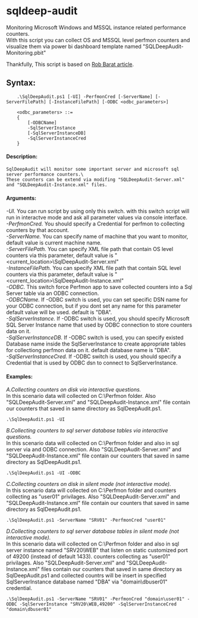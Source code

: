 # sqldeep-audit
Monitoring Microsoft Windows and MSSQL instance related performance counters.\
With this script you can collect OS and MSSQL level perfmon counters and visualize them via power bi dashboard template named "SQLDeepAudit-Monitoring.pbit"

Thankfully, This script is based on [Rob Barat article](https://www.aussierobsql.com/using-powershell-to-setup-performance-monitor-data-collector-sets/).

## Syntax:
```
	.\SqlDeepAudit.ps1 [-UI] -PerfmonCred [-ServerName] [-ServerFilePath] [-InstanceFilePath] [-ODBC <odbc_parameters>]
	
	<odbc_parameters> ::=
	{
		[-ODBCName]
		-SqlServerInstance
		[-SqlServerInstanceDB]
		-SqlServerInstanceCred
	}
```
#### Description:
	SqlDeepAudit will monitor some important server and microsoft sql server performance counters.\
	These counters can be extend via modifing "SQLDeepAudit-Server.xml" and "SQLDeepAudit-Instance.xml" files.
	
#### Arguments:
*-UI.* You can run script by using only this switch. with this switch script will run in interactve mode and ask all parameter values via console interface.\
*-PerfmonCred.* You should specify a Credential for perfmon to collecting counters by that account.\
*-ServerName.* You can specify name of machine that you want to monitor, default value is current machine name.\
*-ServerFilePath.* You can specify XML file path that contain OS level counters via this parameter, default value is "<current_location>\SqlDeepAudit-Server.xml"\
*-InstanceFilePath.* You can specify XML file path that contain SQL level counters via this parameter, default value is "<current_location>\SqlDeepAudit-Instance.xml"\
*-ODBC.* This switch force Perfmon app to save collected counters into a Sql Server table via an ODBC connection.\
*-ODBCName.* If -ODBC switch is used, you can set specific DSN name for your ODBC connection, but if you dont set any name for this parameter default value will be used. default is "DBA".\
*-SqlServerInstance.* If -ODBC switch is used, you should specify Microsoft SQL Server Instance name that used by ODBC connection to store counters data on it.\
*-SqlServerInstanceDB.* If -ODBC switch is used, you can specify existed Database name inside the SqlServerInstance to create appropriate tables for collectiong perfmon data on it. default database name is "DBA".\
*-SqlServerInstanceCred.* If -ODBC switch is used, you should specify a Credential that is used by ODBC dsn to connect to SqlServerInstance.
	
#### Examples:
*A.Collecting counters on disk via interactive questions.*\
In this scenario data will collected on C:\Perfmon folder. Also "SQLDeepAudit-Server.xml" and "SQLDeepAudit-Instance.xml" file contain our counters that saved in same directory as SqlDeepAudit.ps1.
```
.\SqlDeepAudit.ps1 -UI
```

*B.Collecting counters to sql server database tables via interactive questions.*\
In this scenario data will collected on C:\Perfmon folder and also in sql server via and ODBC connection. Also "SQLDeepAudit-Server.xml" and "SQLDeepAudit-Instance.xml" file contain our counters that saved in same directory as SqlDeepAudit.ps1.
```
.\SqlDeepAudit.ps1 -UI -ODBC
```	

*C.Collecting counters on disk in silent mode (not interactive mode).*\
In this scenario data will collected on C:\Perfmon folder and counters collecting as "user01" privilages. Also "SQLDeepAudit-Server.xml" and "SQLDeepAudit-Instance.xml" file contain our counters that saved in same directory as SqlDeepAudit.ps1.
```
.\SqlDeepAudit.ps1 -ServerName "SRV01" -PerfmonCred "user01"	
```

*D.Collecting counters to sql server database tables in silent mode (not interactive mode).*\
In this scenario data will collected on C:\Perfmon folder and also in sql server instance named "SRV20\WEB" that listen on static customized port of 49200 (instead of default 1433). counters collecting as "user01" privilages. Also "SQLDeepAudit-Server.xml" and "SQLDeepAudit-Instance.xml" files contain our counters that saved in same directory as SqlDeepAudit.ps1 and collected countrs will be insert in specified SqlServerInstance database named "DBA" via "domain\dbuser01" credential.
```
.\SqlDeepAudit.ps1 -ServerName "SRV01" -PerfmonCred "domain\user01" -ODBC -SqlServerInstance "SRV20\WEB,49200" -SqlServerInstanceCred "domain\dbuser01"
```
